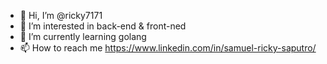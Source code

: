 - 👋 Hi, I’m @ricky7171
- 👀 I’m interested in back-end & front-ned
- 🌱 I’m currently learning golang
- 📫 How to reach me https://www.linkedin.com/in/samuel-ricky-saputro/

<!---
ricky7171/ricky7171 is a ✨ special ✨ repository because its `README.md` (this file) appears on your GitHub profile.
You can click the Preview link to take a look at your changes.
--->
